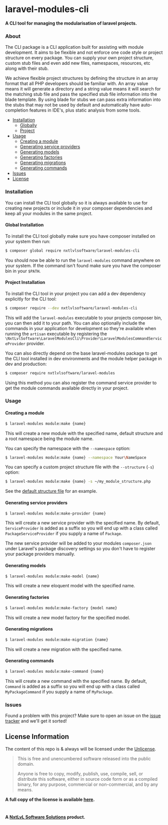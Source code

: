 laravel-modules-cli
===============
__A CLI tool for managing the modularisation of laravel projects.__

### About

The CLI package is a CLI application built for assisting with module development. It aims to be flexible and not enforce
one code style or project structure on every package. You can supply your own project structure, custom stub files and even
add new files, namespaces, resources, etc along with their stub.

We achieve flexible project structures by defining the structure in an array format that all PHP developers should be familiar
with. An array value means it will generate a directory and a string value means it will search for the matching stub file
and pass the specified stub file information into the blade template. By using blade for stubs we can pass extra information
into the stubs that may not be used by default and automatically have auto-completion features in IDE's, plus static analysis
from some tools.

* [Installation](#installation)
    * [Globally](#global-installation)
    * [Project](#project-installation)
* [Usage](#usage)
    * [Creating a module](#creating-a-module)
    * [Generating service providers](#generating-service-providers)
    * [Generating models](#generating-models)
    * [Generating factories](#generating-factories)
    * [Generating migrations](#generating-migrations)
    * [Generating commands](#generating-commands)
* [Issues](#issues)
* [License](#license-information)

### Installation

You can install the CLI tool globally so it is always available to use for creating new projects or include it in your
composer dependencies and keep all your modules in the same project.

#### Global Installation

To install the CLI tool globally make sure you have composer installed on your system then run:
```bash
$ composer global require nxtlvlsoftware/laravel-modules-cli
```

You should now be able to run the `laravel-modules` command anywhere on your system. If the command isn't found make sure
you have the composer bin in your `$PATH`.

#### Project Installation

To install the CLI tool in your project you can add a dev dependency explicitly for the CLI tool:
```bash
$ composer require --dev nxtlvlsoftware/laravel-modules-cli
```

This will add the `laravel-modules` executable to your projects composer bin, you can then add it to your path. You can
also optionally include the commands in your application for development so they're available when running the `artisan`
executable by registering the `\NxtLvlSoftware\LaravelModulesCli\Provider\LaravelModulesCommandServiceProvider` provider.


You can also directly depend on the base laravel-modules package to get the CLI tool installed in dev environments and the
module helper package in dev and production:

```bash
$ composer require nxtlvlsoftware/laravel-modules
```
Using this method you can also register the command service provider to get the module commands available directly in
your project.

### Usage

#### Creating a module

```bash
$ laravel-modules module:make {name}
```
This will create a new module with the specified name, default structure and a root namespace being the module name.

You can specify the namespace with the `--namespace` option:
```bash
$ laravel-modules module:make {name} --namespace Your\NameSpace
```

You can specify a custom project structure file with the `--structure` (`-s`) option:
```bash
$ laravel-modules module:make {name} -s ~/my_module_structure.php
```

See the [default structure file](default_structure.php) for an example.

#### Generating service providers

```bash
$ laravel-modules module:make-provider {name}
```
This will create a new service provider with the specified name. By default, `ServiceProvider` is added as a suffix so you
will end up with a class called `PackageServiceProvider` if you supply a name of `Package`.

The new service provider will be added to your modules `composer.json` under Laravel's package discovery settings so you
don't have to register your package providers manually.

#### Generating models

```bash
$ laravel-modules module:make-model {name}
```
This will create a new eloquent model with the specified name.

#### Generating factories

```bash
$ laravel-modules module:make-factory {model name}
```
This will create a new model factory for the specified model.

#### Generating migrations

```bash
$ laravel-modules module:make-migration {name}
```
This will create a new migration with the specified name.

#### Generating commands

```bash
$ laravel-modules module:make-command {name}
```
This will create a new command with the specified name. By default, `Command` is added as a suffix so you will end up with
a class called `MyPackageCommand` if you supply a name of `MyPackage`.

### Issues

Found a problem with this project? Make sure to open an issue on the [issue tracker](https://github.com/NxtLvLSoftware/laravel-modules/issues) and we'll get it sorted!

## License Information

The content of this repo is & always will be licensed under the [Unlicense](http://unlicense.org/).

> This is free and unencumbered software released into the public domain.
> 
> Anyone is free to copy, modify, publish, use, compile, sell, or
> distribute this software, either in source code form or as a compiled
> binary, for any purpose, commercial or non-commercial, and by any
> means.

__A full copy of the license is available [here](../LICENSE).__

#

__A [NxtLvL Software Solutions](https://github.com/NxtLvLSoftware) product.__